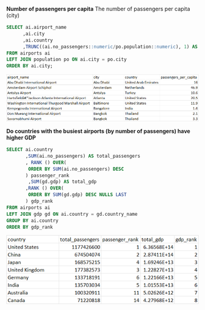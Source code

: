 **Number of passengers per capita**
The number of passengers per capita (city) 

```SQL
SELECT ai.airport_name
	  ,ai.city
	  ,ai.country
	  ,TRUNC((ai.no_passengers::numeric/po.population::numeric), 1) AS passengers_per_capita 
FROM airports ai
LEFT JOIN population po ON ai.city = po.city
ORDER BY ai.city;
```

![Alt text](image.png)


**Do countries with the busiest airports (by number of passengers) have higher GDP**

```SQL
SELECT ai.country 
	   ,SUM(ai.no_passengers) AS total_passengers
	   , RANK () OVER(
	    ORDER BY SUM(ai.no_passengers) DESC
	   ) passenger_rank
	   	,SUM(gd.gdp) AS total_gdp 
	   ,RANK () OVER(
	    ORDER BY SUM(gd.gdp) DESC NULLS LAST
	   ) gdp_rank 
FROM airports ai
LEFT JOIN gdp gd ON ai.country = gd.country_name
GROUP BY ai.country
ORDER BY gdp_rank 
```

![Alt text](image-1.png)

